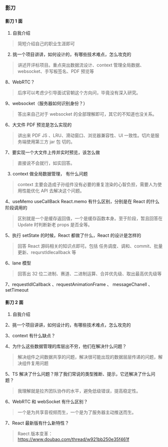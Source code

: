 ### 影刀

#### 影刀 1 面

1. 自我介绍

> 简短介绍自己的职业生涯即可

2. 挑一个项目讲讲，如何设计的，有哪些技术难点，怎么攻克的

> 讲述开评标项目。重点突出数据流设计、context 管理全局数据、websocket、手写板签名、PDF 预览等

8、WebRTC？

> 后序可以考虑少引导面试官朝这个方向问，毕竟没有深入研究。

9、websocket（服务器如何识别身份？）

> 答出来自己对于 websocket 的全部理解即可，其它的不知道也没关系。

6、大文件 PDF 预览是怎么实现的

> 讲出来 PDF JS 、LRU、滑动窗口、浏览器兼容性、UI 一致性。切片是服务端使用第三方 jar 包 切的。

7、要实现一个大文件上传并实时预览，该怎么做

> 直接说不会就行，如实回答。

3. context 做全局数据管理， 有什么问题

> context 主要会造成子孙组件没有必要的重复渲染的心智负担，需要人为使用性能优化 API 去解决这个问题。

4、useMemo useCallBack React.memo 有什么区别，分别是在 React 的什么阶段调用的

> 区别就是一个是缓存返回值，一个是缓存函数本身。至于阶段，暂且回答在 Update 时判断新老 props 是否全等。

5、执行 setState 的时候，React 都做了什么，React 的设计是怎样的

> 回答 React 源码相关的知识点即可。包括 任务调度、调和、commit、批量更新、requrstIdlecallback 等

6、lane 模型

> 回答出 32 位二进制、赛道、二进制运算、合并优先级、取出最高优先级等

7、requestIdlCallback 、requestAnimationFrame 、 messageChanell 、setTimeout

#### 影刀 2 面

1. 自我介绍

2、挑一个项目讲讲，如何设计的，有哪些技术难点，怎么攻克的

3、context 有什么缺点？

4、为什么这些数据管理的库层出不穷，他们在解决什么问题？

> 解决组件之间数据共享的问题，解决很可能出现的数据层层传递的问题，解决组件复用问题

5、TS 解决了什么问题？除了我们常说的类型推断、提示，它还解决了什么问题？

> 我理解就是拉齐团队协作的水平，避免低级错误，提高稳定性。

6、WebRTC 和 webSocket 有什么区别？

> 一个是为共享音视频而生，一个是为了服务器主动推送而生。

7、React 最新版有什么新特性？

> Raect 版本变革： https://www.doubao.com/thread/w921bb250e35f461f
